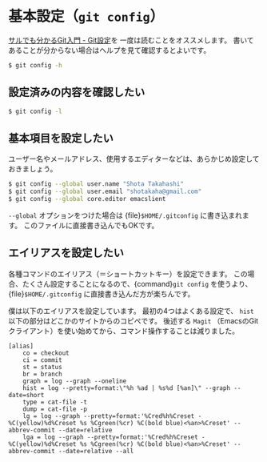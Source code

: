 # 基本設定（``git config``）

[サルでも分かるGit入門 - Git設定](https://backlog.com/ja/git-tutorial/reference/config/)を
一度は読むことをオススメします。
書いてあることが分からない場合はヘルプを見て確認するとよいです。

```bash
$ git config -h
```

## 設定済みの内容を確認したい

```bash
$ git config -l
```

## 基本項目を設定したい

ユーザー名やメールアドレス、使用するエディターなどは、あらかじめ設定しておきましょう。

```bash
$ git config --global user.name "Shota Takahashi"
$ git config --global user.email "shotakaha@gmail.com"
$ git config --global core.editor emacslient
```

``--global`` オプションをつけた場合は {file}`$HOME/.gitconfig` に書き込まれます。
このファイルに直接書き込んでもOKです。


## エイリアスを設定したい

各種コマンドのエイリアス（＝ショートカットキー）を設定できます。
この場合、たくさん設定することになるので、{command}`git config` を使うより、
{file}`$HOME/.gitconfig` に直接書き込んだ方が楽ちんです。

僕は以下のエイリアスを設定しています。
最初の4つはよくある設定で、 ``hist`` 以下の部分はどこかのサイトからのコピペです。
後述する ``Magit`` （EmacsのGitクライアント）を使い始めてから、コマンド操作することは減りました。

```unixconfig
[alias]
    co = checkout
    ci = commit
    st = status
    br = branch
    graph = log --graph --oneline
    hist = log --pretty=format:\"%h %ad | %s%d [%an]\" --graph --date=short
    type = cat-file -t
    dump = cat-file -p
    lg = log --graph --pretty=format:'%Cred%h%Creset -%C(yellow)%d%Creset %s %Cgreen(%cr) %C(bold blue)<%an>%Creset' --abbrev-commit --date=relative
    lga = log --graph --pretty=format:'%Cred%h%Creset -%C(yellow)%d%Creset %s %Cgreen(%cr) %C(bold blue)<%an>%Creset' --abbrev-commit --date=relative --all
```
